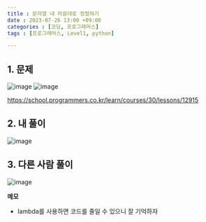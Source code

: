 ```yaml
---
title : 문자열 내 마음대로 정렬하기
date : 2023-07-26 13:00 +09:00
categories : [코딩, 프로그래머스]
tags : [프로그래머스, Level1, python]

---
```

## 1. 문제
![image](https://github.com/mini0-0/mini0-0.github.io/assets/63296983/bc8397db-17c9-4b0a-a818-43da6d098759)
![image](https://github.com/mini0-0/mini0-0.github.io/assets/63296983/66278e52-cb7b-4581-903a-a9ba77edecea)

<https://school.programmers.co.kr/learn/courses/30/lessons/12915>

## 2. 내 풀이
![image](https://github.com/mini0-0/mini0-0.github.io/assets/63296983/442c13dc-4b3c-4e12-ae06-dd460c0bae08)

## 3. 다른 사람 풀이
![image](https://github.com/mini0-0/mini0-0.github.io/assets/63296983/b1dacc1f-7700-4144-9820-4f6549233f35)

**메모**

- lambda를 사용하면 코드를 줄일 수 있으니 잘 기억하자

